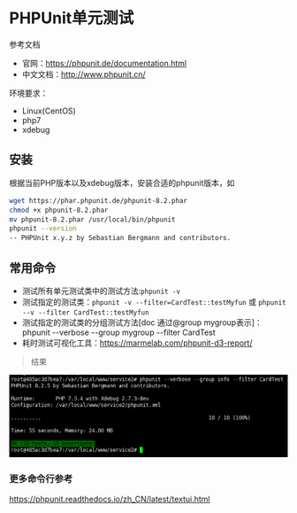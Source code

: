 # PHPUnit单元测试

参考文档

- 官网：<https://phpunit.de/documentation.html>
- 中文文档：<http://www.phpunit.cn/>

环境要求：

- Linux(CentOS)
- php7
- xdebug

## 安装

根据当前PHP版本以及xdebug版本，安装合适的phpunit版本，如

```bash
wget https://phar.phpunit.de/phpunit-8.2.phar
chmod +x phpunit-8.2.phar
mv phpunit-8.2.phar /usr/local/bin/phpunit
phpunit --version
-- PHPUnit x.y.z by Sebastian Bergmann and contributors.
```

## 常用命令

- 测试所有单元测试类中的测试方法:`phpunit -v`  
- 测试指定的测试类：`phpunit -v --filter=CardTest::testMyfun` 或 `phpunit --v --filter CardTest::testMyfun`  
- 测试指定的测试类的分组测试方法[doc 通过@group mygroup表示]：phpunit --verbose --group mygroup --filter CardTest  
- 耗时测试可视化工具：<https://marmelab.com/phpunit-d3-report/>

> 结果

![phpunit.单元测试截图01](./phpunit.单元测试截图01.png)

### 更多命令行参考

<https://phpunit.readthedocs.io/zh_CN/latest/textui.html>